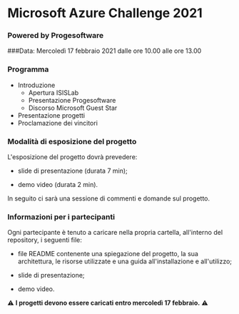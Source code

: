 # Microsoft Azure Challenge 2021
### Powered by Progesoftware


###Data: Mercoledì 17 febbraio 2021 dalle ore 10.00 alle ore 13.00


### Programma
- Introduzione
    - Apertura ISISLab
    - Presentazione Progesoftware
    - Discorso Microsoft Guest Star
- Presentazione progetti
- Proclamazione dei vincitori

### Modalità di esposizione del progetto

L'esposizione del progetto dovrà prevedere:

- slide di presentazione (durata 7 min);

- demo video (durata 2 min).

In seguito ci sarà una sessione di commenti e domande sul progetto.

### Informazioni per i partecipanti

Ogni partecipante è tenuto a caricare nella propria cartella, all'interno del repository, i seguenti file:

- file README contenente una spiegazione del progetto, la sua architettura, le risorse utilizzate e una guida all'installazione e all'utilizzo;

- slide di presentazione;

- demo video.

⚠️ **I progetti devono essere caricati entro mercoledì 17 febbraio.** ⚠️
